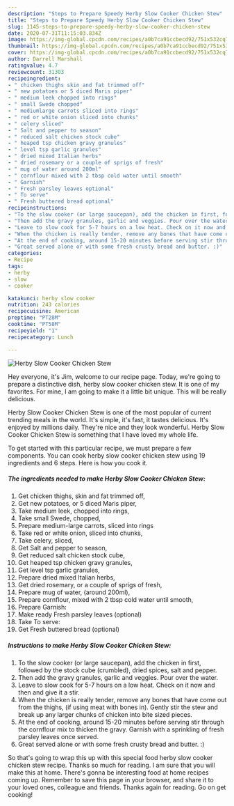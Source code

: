 ```yaml
---
description: "Steps to Prepare Speedy Herby Slow Cooker Chicken Stew"
title: "Steps to Prepare Speedy Herby Slow Cooker Chicken Stew"
slug: 1145-steps-to-prepare-speedy-herby-slow-cooker-chicken-stew
date: 2020-07-31T11:15:03.834Z
image: https://img-global.cpcdn.com/recipes/a0b7ca91ccbecd92/751x532cq70/herby-slow-cooker-chicken-stew-recipe-main-photo.jpg
thumbnail: https://img-global.cpcdn.com/recipes/a0b7ca91ccbecd92/751x532cq70/herby-slow-cooker-chicken-stew-recipe-main-photo.jpg
cover: https://img-global.cpcdn.com/recipes/a0b7ca91ccbecd92/751x532cq70/herby-slow-cooker-chicken-stew-recipe-main-photo.jpg
author: Darrell Marshall
ratingvalue: 4.7
reviewcount: 31303
recipeingredient:
- " chicken thighs skin and fat trimmed off"
- " new potatoes or 5 diced Maris piper"
- " medium leek chopped into rings"
- " small Swede chopped"
- " mediumlarge carrots sliced into rings"
- " red or white onion sliced into chunks"
- " celery sliced"
- " Salt and pepper to season"
- " reduced salt chicken stock cube"
- " heaped tsp chicken gravy granules"
- " level tsp garlic granules"
- " dried mixed Italian herbs"
- " dried rosemary or a couple of sprigs of fresh"
- " mug of water around 200ml"
- " cornflour mixed with 2 tbsp cold water until smooth"
- " Garnish"
- " Fresh parsley leaves optional"
- " To serve"
- " Fresh buttered bread optional"
recipeinstructions:
- "To the slow cooker (or large saucepan), add the chicken in first, followed by the stock cube (crumbled), dried spices, salt and pepper."
- "Then add the gravy granules, garlic and veggies. Pour over the water."
- "Leave to slow cook for 5-7 hours on a low heat. Check on it now and then and give it a stir."
- "When the chicken is really tender, remove any bones that have come out from the thighs, (if using meat with bones in). Gently stir the stew and break up any larger chunks of chicken into bite sized pieces."
- "At the end of cooking, around 15-20 minutes before serving stir through the cornflour mix to thicken the gravy. Garnish with a sprinkling of fresh parsley leaves once served."
- "Great served alone or with some fresh crusty bread and butter. :)"
categories:
- Recipe
tags:
- herby
- slow
- cooker

katakunci: herby slow cooker 
nutrition: 243 calories
recipecuisine: American
preptime: "PT28M"
cooktime: "PT58M"
recipeyield: "1"
recipecategory: Lunch

---
```



![Herby Slow Cooker Chicken Stew](https://img-global.cpcdn.com/recipes/a0b7ca91ccbecd92/751x532cq70/herby-slow-cooker-chicken-stew-recipe-main-photo.jpg)

Hey everyone, it's Jim, welcome to our recipe page. Today, we're going to prepare a distinctive dish, herby slow cooker chicken stew. It is one of my favorites. For mine, I am going to make it a little bit unique. This will be really delicious.



Herby Slow Cooker Chicken Stew is one of the most popular of current trending meals in the world. It's simple, it's fast, it tastes delicious. It's enjoyed by millions daily. They're nice and they look wonderful. Herby Slow Cooker Chicken Stew is something that I have loved my whole life.


To get started with this particular recipe, we must prepare a few components. You can cook herby slow cooker chicken stew using 19 ingredients and 6 steps. Here is how you cook it.

<!--inarticleads1-->

##### The ingredients needed to make Herby Slow Cooker Chicken Stew:

1. Get  chicken thighs, skin and fat trimmed off,
1. Get  new potatoes, or 5 diced Maris piper,
1. Take  medium leek, chopped into rings,
1. Take  small Swede, chopped,
1. Prepare  medium-large carrots, sliced into rings
1. Take  red or white onion, sliced into chunks,
1. Take  celery, sliced,
1. Get  Salt and pepper to season,
1. Get  reduced salt chicken stock cube,
1. Get  heaped tsp chicken gravy granules,
1. Get  level tsp garlic granules,
1. Prepare  dried mixed Italian herbs,
1. Get  dried rosemary, or a couple of sprigs of fresh,
1. Prepare  mug of water, (around 200ml),
1. Prepare  cornflour, mixed with 2 tbsp cold water until smooth,
1. Prepare  Garnish:
1. Make ready  Fresh parsley leaves (optional)
1. Take  To serve:
1. Get  Fresh buttered bread (optional)




<!--inarticleads2-->

##### Instructions to make Herby Slow Cooker Chicken Stew:

1. To the slow cooker (or large saucepan), add the chicken in first, followed by the stock cube (crumbled), dried spices, salt and pepper.
1. Then add the gravy granules, garlic and veggies. Pour over the water.
1. Leave to slow cook for 5-7 hours on a low heat. Check on it now and then and give it a stir.
1. When the chicken is really tender, remove any bones that have come out from the thighs, (if using meat with bones in). Gently stir the stew and break up any larger chunks of chicken into bite sized pieces.
1. At the end of cooking, around 15-20 minutes before serving stir through the cornflour mix to thicken the gravy. Garnish with a sprinkling of fresh parsley leaves once served.
1. Great served alone or with some fresh crusty bread and butter. :)




So that's going to wrap this up with this special food herby slow cooker chicken stew recipe. Thanks so much for reading. I am sure that you will make this at home. There's gonna be interesting food at home recipes coming up. Remember to save this page in your browser, and share it to your loved ones, colleague and friends. Thanks again for reading. Go on get cooking!
